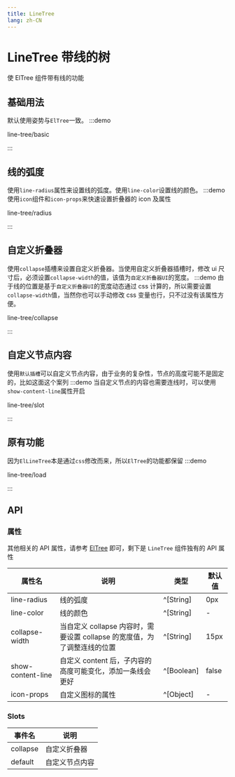 ```yaml
---
title: LineTree
lang: zh-CN
---
```


# LineTree 带线的树

使 ElTree 组件带有线的功能

## 基础用法

默认使用姿势与`ElTree`一致。
:::demo

line-tree/basic

:::

## 线的弧度

使用`line-radius`属性来设置线的弧度。使用`line-color`设置线的颜色。
:::demo 使用`icon`组件和`icon-props`来快速设置折叠器的 icon 及属性

line-tree/radius

:::

## 自定义折叠器

使用`collapse`插槽来设置自定义折叠器。当使用自定义折叠器插槽时，修改 ui 尺寸后，必须设置`collapse-width`的值，该值为`自定义折叠器UI`的宽度。
:::demo 由于线的位置是基于`自定义折叠器UI`的宽度动态通过 css 计算的，所以需要设置`collapse-width`值，当然你也可以手动修改 css 变量也行，只不过没有该属性方便。

line-tree/collapse

:::

## 自定义节点内容

使用`默认插槽`可以自定义节点内容，由于业务的复杂性，节点的高度可能不是固定的，比如这面这个案列
:::demo 当自定义节点的内容也需要连线时，可以使用`show-content-line`属性开启

line-tree/slot

:::

## 原有功能

因为`ElLineTree`本是通过`css`修改而来，所以`ElTree`的功能都保留
:::demo

line-tree/load

:::

## API

### 属性

其他相关的 API 属性，请参考 [ElTree](https://element-plus.org/zh-CN/component/tree.html) 即可，剩下是 `LineTree` 组件独有的 API 属性

| 属性名            | 说明                                                                     | 类型       | 默认值 |
| ----------------- | ------------------------------------------------------------------------ | ---------- | ------ |
| line-radius       | 线的弧度                                                                 | ^[String]  | 0px    |
| line-color        | 线的颜色                                                                 | ^[String]  | -      |
| collapse-width    | 当自定义 collapse 内容时，需要设置 collapse 的宽度值，为了调整连线的位置 | ^[String]  | 15px   |
| show-content-line | 自定义 content 后，子内容的高度可能变化，添加一条线会更好                | ^[Boolean] | false  |
| icon-props        | 自定义图标的属性                                                         | ^[Object]  | -      |

### Slots

| 事件名   | 说明           |
| -------- | -------------- |
| collapse | 自定义折叠器   |
| default  | 自定义节点内容 |
